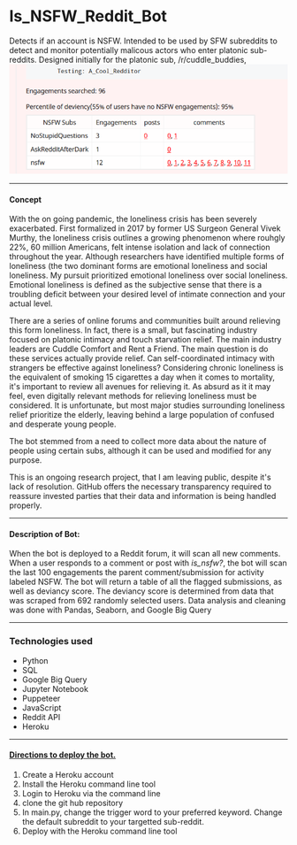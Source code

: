 # Is_NSFW_Reddit_Bot

Detects if an account is NSFW. Intended to be used by SFW subreddits to detect and monitor potentially malicous actors who enter platonic sub-reddits. Designed initially for the platonic sub, /r/cuddle_buddies, 
<img src = "Readme-assets/demo.png" />

<hr />
<h4>Concept</h4>
<p>
	With the on going pandemic, the loneliness crisis has been severely exacerbated. First formalized in 2017 by former US Surgeon General Vivek Murthy, the loneliness crisis outlines a growing phenomenon where rouhgly 22%, 60 million Americans, felt intense isolation and lack of connection throughout the year. Although researchers have identified multiple forms of loneliness (the two dominant forms are emotional loneliness and social loneliness. My pursuit prioritized emotional loneliness over social loneliness. Emotional loneliness is defined as the subjective sense that there is a troubling deficit between your desired level of intimate connection and your actual level. 
</p>
<p>
	There are a series of online forums and communities built around relieving this form loneliness. In fact, there is a small, but fascinating industry focused on platonic intimacy and touch starvation relief. The main industry leaders are Cuddle Comfort and Rent a Friend. The main question is do these services actually provide relief. Can self-coordinated intimacy with strangers be effective against loneliness? Considering chronic loneliness is the equivalent of smoking 15 cigarettes a day when it comes to mortality, it's important to review all avenues for relieving it. As absurd as it it may feel, even digitally relevant methods for relieving loneliness must be considered. It is unfortunate, but most major studies surrounding loneliness relief prioritize the elderly, leaving behind a large population of confused and desperate young people. 
</p>
<p>
	The bot stemmed from a need to collect more data about the nature of people using certain subs, although it can be used and modified for any purpose. 
</p>

<p>
	This is an ongoing research project, that I am leaving public, despite it's lack of resolution. GitHub offers the necessary transparency required to reassure invested parties that their data and information is being handled properly.
</p>

<hr />
<h4>Description of Bot:</h4>
<p>When the bot is deployed to a Reddit forum, it will scan all new comments. When a user responds to a comment or post with <em>is_nsfw?</em>, the bot will scan the last 100 engagements the parent comment/submission for activity labeled NSFW. The bot will return a table of all the flagged submissions, as well as deviancy score. The deviancy score is determined from data that was scraped from 692 randomly selected users. Data analysis and cleaning was done with Pandas, Seaborn, and Google Big Query</p>

<hr />
<h3>Technologies used</h3>
<ul>
    <li>
        Python
    </li>
    <li>
        SQL
    </li>
    <li>
        Google Big Query
    </li>
    <li>
        Jupyter Notebook
    </li>
    <li>
        Puppeteer
    </li>
    <li>
        JavaScript
    </li>
    <li>
        Reddit API
    </li>
    <li>
        Heroku
    </li>
</ul>
<hr />
<h4><a href = "https://medium.com/@bbrenng1/create-your-first-reddit-bot-with-python-and-heroku-e75d7af3026f">Directions to deploy the bot.</a></h4>
<ol>
	<li>
		Create a Heroku account
	</li>
	<li>
		Install the Heroku command line tool
	</li>
	<li>
		Login to Heroku via the command line
	</li>
	<li>
		clone the git hub repository
	</li>
	<li>
		In main.py, change the trigger word to your preferred keyword. Change the default subreddit to your targetted sub-reddit.
	</li>
	<li>
		Deploy with the Heroku command line tool
	</li>
</ol>
